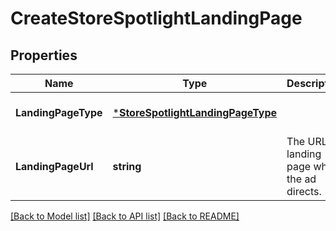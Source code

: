 # CreateStoreSpotlightLandingPage

## Properties
Name | Type | Description | Notes
------------ | ------------- | ------------- | -------------
**LandingPageType** | [***StoreSpotlightLandingPageType**](StoreSpotlightLandingPageType.md) |  | [optional] [default to null]
**LandingPageUrl** | **string** | The URL of landing page where the ad directs. | [optional] [default to null]

[[Back to Model list]](../README.md#documentation-for-models) [[Back to API list]](../README.md#documentation-for-api-endpoints) [[Back to README]](../README.md)

